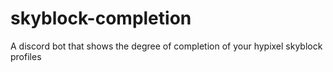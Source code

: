 # skyblock-completion
A discord bot that shows the degree of completion of your hypixel skyblock profiles
